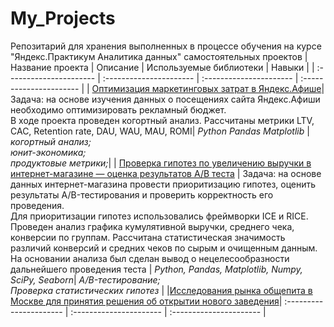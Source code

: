 # My_Projects
Репозитарий для хранения выполненных в процессе обучения на курсе "Яндекс.Практикум Аналитика данных" самостоятельных проектов
| Название проекта | Описание | Используемые библиотеки | Навыки |
| :---------------------- | :---------------------- | :---------------------- | :---------------------- |
| [Оптимизация маркетинговых затрат в Яндекс.Афише](https://github.com/DmitriKuzyakin/My_Projects/tree/main/%D0%90%D0%BD%D0%B0%D0%BB%D0%B8%D0%B7%20%D0%B1%D0%B8%D0%B7%D0%BD%D0%B5%D1%81%20%D0%BF%D0%BE%D0%BA%D0%B0%D0%B7%D0%B0%D1%82%D0%B5%D0%BB%D0%B5%D0%B9)| Задача: на основе изучения данных о посещениях сайта Яндекс.Афиши необходимо оптимизировать рекламный бюджет.<br>  В ходе проекта проведен когортный анализ. Рассчитаны метрики LTV, CAC, Retention rate, DAU, WAU, MAU, ROMI| *Python* *Pandas* *Matplotlib* | *когортный анализ;* <br>  *юнит-экономика;* <br> *продуктовые метрики;*|
| [Проверка гипотез по увеличению выручки в интернет-магазине — оценка результатов A/B теста](https://github.com/DmitriKuzyakin/My_Projects/tree/main/AB%20test) | Задача: на основе данных интернет-магазина провести приоритизацию гипотез, оценить результаты A/B-тестирования и проверить корректность его проведения. <br>Для приоритизации гипотез использовались фреймворки ICE и RICE. Проведен анализ графика кумулятивной выручки, среднего чека, конверсии по группам. Рассчитана статистическая значимость различий конверсий и средних чеков по сырым и очищенным данным. На основании анализа был сделан вывод о нецелесообразности дальнейшего проведения теста | *Python,* *Pandas,* *Matplotlib,* *Numpy,* *SciPy,* *Seaborn*| *A/B-тестирование;* <br>*Проверка статистических гипотез* |
|[Исследования рынка общепита в Москве для принятия решения об открытии нового заведения](https://github.com/DmitriKuzyakin/My_Projects/tree/main/%D0%A0%D1%8B%D0%BD%D0%BE%D0%BA%20%D0%BE%D0%B1%D1%89%D0%B5%D0%BF%D0%B8%D1%82%D0%B0%20%D0%9C%D0%BE%D1%81%D0%BA%D0%B2%D1%8B)| :---------------------- | :---------------------- | :---------------------- |
